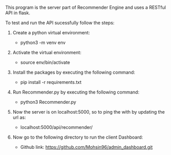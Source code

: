 This program is the server part of Recommender Engine and uses a RESTful API in flask.

To test and run the API sucessfully follow the steps:

1. Create a python virtual environment:
    - python3 -m venv env

2. Activate the virtual environment:
    - source env/bin/activate

3. Install the packages by executing the following command:
    - pip install -r requirements.txt

4. Run Recommender.py by executing the following command: 
    - python3 Recommender.py

5. Now the server is on localhost:5000, so to ping the with by updating the url as:
    - localhost:5000/api/recommender/<name>

6. Now go to the following directory to run the client Dashboard:
    - Github link: https://github.com/Mohsin96/admin_dashboard.git

